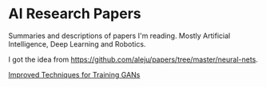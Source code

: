 # AI Research Papers

Summaries and descriptions of papers I'm reading. Mostly Artificial Intelligence, Deep Learning and Robotics.

I got the idea from https://github.com/aleju/papers/tree/master/neural-nets.

[Improved Techniques for Training GANs](https://github.com/nvdomidi/ai-research-papers/blob/master/Improved-Techniques-for-Training-GANs.md)
